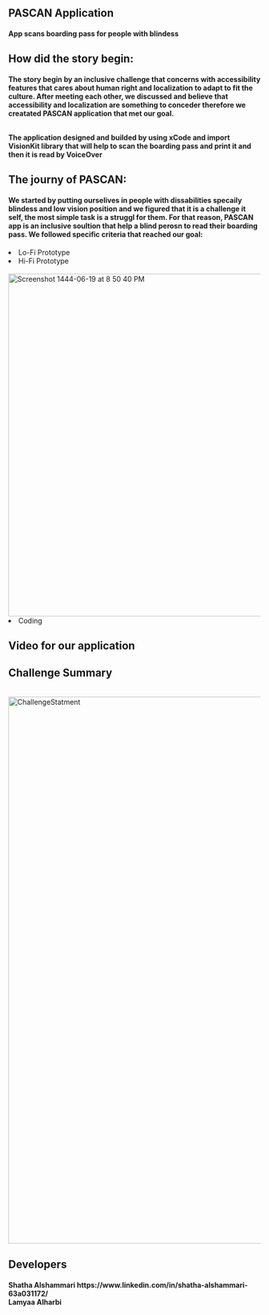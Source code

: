 <h2> PASCAN Application </h2> 
<h4>  App scans boarding pass for people with blindess </h4>

<h2> How did the story begin: </h2>
<h4> The story begin by an inclusive challenge that concerns with accessibility features that cares about human right and localization to adapt to fit the culture. After meeting each other, we discussed and believe that accessibility and localization are something to conceder therefore we creatated PASCAN application that met our goal. <br> <br>
  
The application designed and builded by using xCode and import VisionKit library that will help to scan the boarding pass and print it and then it is read by VoiceOver </h4>

<h2> The journy of PASCAN: </h2> 
<h4> We started by putting ourselives in people with dissabilities specaily blindess and low vision position and we figured that it is a challenge it self,  the most simple task is a struggl for them. For that reason, PASCAN app is an inclusive soultion that help a blind perosn to read their boarding pass. We followed specific criteria that reached our goal: </h4>
<or> 
  <li> Lo-Fi Prototype </li>
<li> Hi-Fi Prototype </li>
  <br>
  <img width="683" alt="Screenshot 1444-06-19 at 8 50 40 PM" src="https://user-images.githubusercontent.com/87260987/212142866-e63bc8f4-228d-4a03-be1c-abcfc9b81227.png">
<br>
  <li> Coding </li>
</h4>


<h2> Video for our application </h2> 







<h2> Challenge Summary </h4>
<br>
<img width="1090" alt="ChallengeStatment" src="https://user-images.githubusercontent.com/87260987/212140407-10ce09f1-469d-47f3-a2fe-d450ecd521e0.png">



<br>

<h2> Developers </h4> 
<h4> Shatha Alshammari https://www.linkedin.com/in/shatha-alshammari-63a031172/  <br>
  Lamyaa Alharbi </h4> 
  


  


